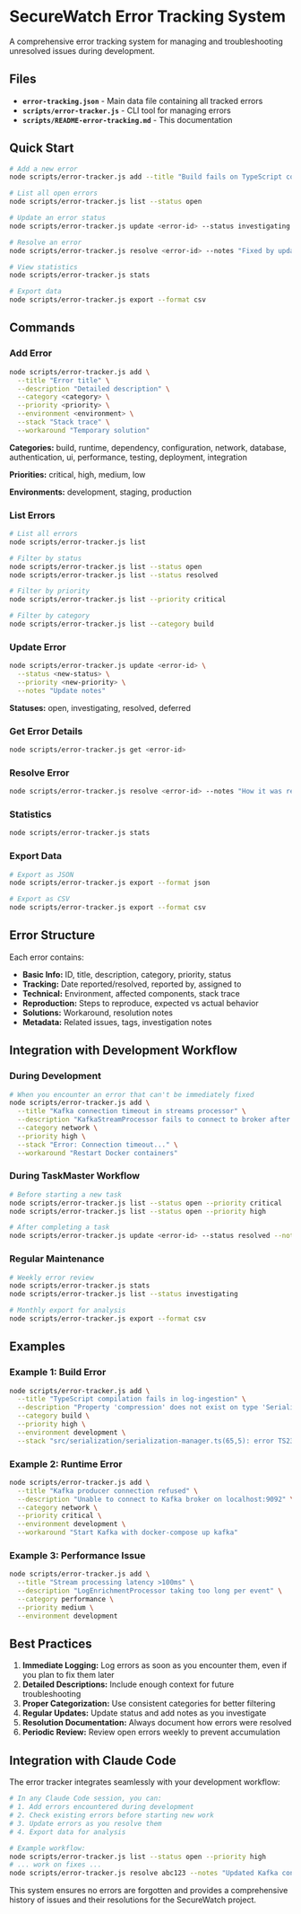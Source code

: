 # SecureWatch Error Tracking System

A comprehensive error tracking system for managing and troubleshooting unresolved issues during development.

## Files

- **`error-tracking.json`** - Main data file containing all tracked errors
- **`scripts/error-tracker.js`** - CLI tool for managing errors
- **`scripts/README-error-tracking.md`** - This documentation

## Quick Start

```bash
# Add a new error
node scripts/error-tracker.js add --title "Build fails on TypeScript compilation" --description "tsc compilation fails with type errors" --category build --priority high

# List all open errors
node scripts/error-tracker.js list --status open

# Update an error status
node scripts/error-tracker.js update <error-id> --status investigating --notes "Looking into TypeScript config"

# Resolve an error
node scripts/error-tracker.js resolve <error-id> --notes "Fixed by updating tsconfig.json"

# View statistics
node scripts/error-tracker.js stats

# Export data
node scripts/error-tracker.js export --format csv
```

## Commands

### Add Error
```bash
node scripts/error-tracker.js add \
  --title "Error title" \
  --description "Detailed description" \
  --category <category> \
  --priority <priority> \
  --environment <environment> \
  --stack "Stack trace" \
  --workaround "Temporary solution"
```

**Categories:** build, runtime, dependency, configuration, network, database, authentication, ui, performance, testing, deployment, integration

**Priorities:** critical, high, medium, low

**Environments:** development, staging, production

### List Errors
```bash
# List all errors
node scripts/error-tracker.js list

# Filter by status
node scripts/error-tracker.js list --status open
node scripts/error-tracker.js list --status resolved

# Filter by priority
node scripts/error-tracker.js list --priority critical

# Filter by category
node scripts/error-tracker.js list --category build
```

### Update Error
```bash
node scripts/error-tracker.js update <error-id> \
  --status <new-status> \
  --priority <new-priority> \
  --notes "Update notes"
```

**Statuses:** open, investigating, resolved, deferred

### Get Error Details
```bash
node scripts/error-tracker.js get <error-id>
```

### Resolve Error
```bash
node scripts/error-tracker.js resolve <error-id> --notes "How it was resolved"
```

### Statistics
```bash
node scripts/error-tracker.js stats
```

### Export Data
```bash
# Export as JSON
node scripts/error-tracker.js export --format json

# Export as CSV
node scripts/error-tracker.js export --format csv
```

## Error Structure

Each error contains:

- **Basic Info:** ID, title, description, category, priority, status
- **Tracking:** Date reported/resolved, reported by, assigned to
- **Technical:** Environment, affected components, stack trace
- **Reproduction:** Steps to reproduce, expected vs actual behavior
- **Solutions:** Workaround, resolution notes
- **Metadata:** Related issues, tags, investigation notes

## Integration with Development Workflow

### During Development
```bash
# When you encounter an error that can't be immediately fixed
node scripts/error-tracker.js add \
  --title "Kafka connection timeout in streams processor" \
  --description "KafkaStreamProcessor fails to connect to broker after 30s" \
  --category network \
  --priority high \
  --stack "Error: Connection timeout..." \
  --workaround "Restart Docker containers"
```

### During TaskMaster Workflow
```bash
# Before starting a new task
node scripts/error-tracker.js list --status open --priority critical
node scripts/error-tracker.js list --status open --priority high

# After completing a task
node scripts/error-tracker.js update <error-id> --status resolved --notes "Fixed in Task 3.8"
```

### Regular Maintenance
```bash
# Weekly error review
node scripts/error-tracker.js stats
node scripts/error-tracker.js list --status investigating

# Monthly export for analysis
node scripts/error-tracker.js export --format csv
```

## Examples

### Example 1: Build Error
```bash
node scripts/error-tracker.js add \
  --title "TypeScript compilation fails in log-ingestion" \
  --description "Property 'compression' does not exist on type 'SerializationConfig'" \
  --category build \
  --priority high \
  --environment development \
  --stack "src/serialization/serialization-manager.ts(65,5): error TS2339"
```

### Example 2: Runtime Error
```bash
node scripts/error-tracker.js add \
  --title "Kafka producer connection refused" \
  --description "Unable to connect to Kafka broker on localhost:9092" \
  --category network \
  --priority critical \
  --environment development \
  --workaround "Start Kafka with docker-compose up kafka"
```

### Example 3: Performance Issue
```bash
node scripts/error-tracker.js add \
  --title "Stream processing latency >100ms" \
  --description "LogEnrichmentProcessor taking too long per event" \
  --category performance \
  --priority medium \
  --environment development
```

## Best Practices

1. **Immediate Logging:** Log errors as soon as you encounter them, even if you plan to fix them later
2. **Detailed Descriptions:** Include enough context for future troubleshooting
3. **Proper Categorization:** Use consistent categories for better filtering
4. **Regular Updates:** Update status and add notes as you investigate
5. **Resolution Documentation:** Always document how errors were resolved
6. **Periodic Review:** Review open errors weekly to prevent accumulation

## Integration with Claude Code

The error tracker integrates seamlessly with your development workflow:

```bash
# In any Claude Code session, you can:
# 1. Add errors encountered during development
# 2. Check existing errors before starting new work
# 3. Update errors as you resolve them
# 4. Export data for analysis

# Example workflow:
node scripts/error-tracker.js list --status open --priority high
# ... work on fixes ...
node scripts/error-tracker.js resolve abc123 --notes "Updated Kafka config in docker-compose.yml"
```

This system ensures no errors are forgotten and provides a comprehensive history of issues and their resolutions for the SecureWatch project.